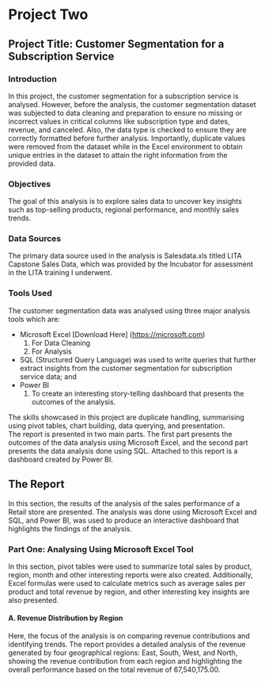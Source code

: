 # Project Two

## Project Title: Customer Segmentation for a Subscription Service


### Introduction
In this project, the customer segmentation for a subscription service is analysed. However, before the analysis, the customer segmentation dataset was subjected to data cleaning and preparation to ensure no missing or incorrect values in critical columns like subscription type and dates, revenue, and canceled. Also, the data type is checked to ensure they are correctly formatted before further analysis. Importantly, duplicate values were removed from the dataset while in the Excel environment to obtain unique entries in the dataset to attain the right information from the provided data.



### Objectives
The goal of this analysis is to explore sales data to uncover key insights such as top-selling products, regional performance, and monthly sales trends.

### Data Sources
The primary data source used in the analysis is Salesdata.xls titled LITA Capstone Sales Data, which was provided by the Incubator for assessment in the LITA training I underwent. 

### Tools Used
The customer segmentation data was analysed using three major analysis tools which are:
- Microsoft Excel [Download Here] (https://microsoft.com)
   1. For Data Cleaning
   2. For Analysis
- SQL (Structured Query Language) was used to write queries that further extract insights from the customer segmentation for subscription service data; and
- Power BI
   1. To create an interesting story-telling dashboard that presents the outcomes of the analysis. 


The skills showcased in this project are duplicate handling, summarising using pivot tables, chart building, data querying, and presentation.  
The report is presented in two main parts. The first part presents the outcomes of the data analysis using Microsoft Excel, and the second part presents the data analysis done using SQL. Attached to this report is a dashboard created by Power BI.

## The Report 
In this section, the results of the analysis of the sales performance of a Retail store are presented. The analysis was done using Microsoft Excel and SQL, and Power BI, was used to produce an interactive dashboard that highlights the findings of the analysis. 

### Part One: Analysing Using Microsoft Excel Tool
In this section, pivot tables were used to summarize total sales by product, region, month and other interesting reports were also created. Additionally, Excel formulas were used to calculate metrics such as average sales per product and total revenue by region, and other interesting key insights are also presented.

  #### A. Revenue Distribution by Region
Here, the focus of the analysis is on comparing revenue contributions and identifying trends. The report provides a detailed analysis of the revenue generated by four geographical regions: East, South, West, and North, showing the revenue contribution from each region and highlighting the overall performance based on the total revenue of 67,540,175.00. 


